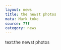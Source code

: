 ```yaml
---
layout: news
title: the newst photos
mata: Mark toke
source: ???
category: news
---
```

text:the newst photos